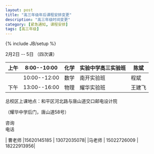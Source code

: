 ```yaml
---
layout: post
title: "高三年级年后课程安排变更"
description: "高三年级时间变更"
category: [紧急通知, 课程安排]
tags: [高三年级]
---
```

{% include JB/setup %}



2月2日 -- 5日 （四次课）


上午 |  8:00--10:00 |化学 |实验中学高三实验班 |陈斌
-----|---------------|-----|------------------|----
     | 10:00--12:00| 数学 |南开实验班| 程斌
下午 |13:00--16:00| 物理| 耀华实验班 |王建飞

 

总校区上课地点：和平区河北路与唐山道交口邮电设计院

（耀华中学后门，唐山道58号）


咨询  
电话 

 | 曹老师  |15620145185  |  13072035078|
 |马老师 | 15022726009   | 18222913956|
